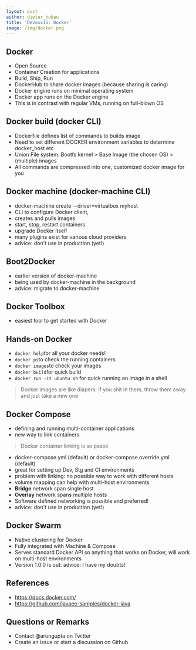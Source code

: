 ```yaml
---
layout: post
author: dieter_hubau
title: 'Devoxx15: Docker'
image: /img/docker.png
---
```

## Docker
- Open Source
- Container Creation for applications
- Build, Ship, Run
- DockerHub to share docker images (because sharing is caring)
- Docker engine runs on minimal operating system
- Docker app runs on the Docker engine
- This is in contrast with regular VMs, running on full-blown OS

## Docker build (docker CLI)
- Dockerfile defines list of commands to builds image
- Need to set different DOCKER environment variables to determine docker_host etc
- Union File system: Bootfs kernel > Base Image (the chosen OS) > (multiple) images
- All commands are compressed into one, customized docker image for you

## Docker machine (docker-machine CLI)
- docker-machine create --driver=virtualbox myhost
- CLI to configure Docker client,
- creates and pulls images
- start, stop, restart containers
- upgrade Docker itself
- many plugins exist for various cloud providers
- advice: don't use in production (yet!)

## Boot2Docker
- earlier version of docker-machine
- being used by docker-machine in the background
- advice: migrate to docker-machine

## Docker Toolbox
- easiest tool to get started with Docker

## Hands-on Docker
- `docker help`for all your docker needs!
- `docker ps`to check the running containers
- `docker images`to check your images
- `docker build`for quick build
- `docker run -it ubuntu sh` for quick running an image in a shell
 
> Docker images are like diapers: if you shit in them, throw them away and just take a new one

## Docker Compose
- defining and running multi-container applications
- new way to link containers

> Docker container linking is so passé

- docker-compose.yml (default) or docker-compose.override.yml (default)
- great for setting up Dev, Stg and CI environments
- problem with linking: no possible way to work with different hosts
- volume mapping can help with multi-host environments
- **Bridge** network span single host
- **Overlay** network spans multiple hosts
- Software defined networking is possible and preferred!
- advice: don't use in production (yet!)

## Docker Swarm
- Native clustering for Docker
- Fully integrated with Machine & Compose
- Serves standard Docker API so anything that works on Docker, will work on multi-host environments
- Version 1.0.0 is out: advice: I have my doubts!

## References
- https://docs.docker.com/
- https://github.com/javaee-samples/docker-java

## Questions or Remarks
- Contact @arungupta on Twitter
- Create an issue or start a discussion on Github
